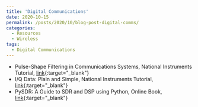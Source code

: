 ```yaml
---
title: 'Digital Communications'
date: 2020-10-15
permalink: /posts/2020/10/blog-post-digital-comms/
categories:
  - Resources
  - Wireless  
tags:
  - Digital Communications
---
```


* Pulse-Shape Filtering in Communications Systems, National Instruments Tutorial, [link](https://www.ni.com/en-gb/innovations/white-papers/06/pulse-shape-filtering-in-communications-systems.html){:target="_blank"}
* I/Q Data: Plain and Simple, National Instruments Tutorial, [link](https://www.ni.com/en-gb/innovations/videos/07/i-q-data--plain-and-simple.html){:target="_blank"}
* PySDR: A Guide to SDR and DSP using Python, Online Book,  [link](https://pysdr.org/index.html){:target="_blank"}

